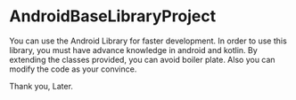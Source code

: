 # AndroidBaseLibraryProject

You can use the Android Library for faster development.
In order to use this library, you must have advance knowledge in android and kotlin.
By extending the classes provided, you can avoid boiler plate.
Also you can modify the code as your convince.

Thank you,
Later.
